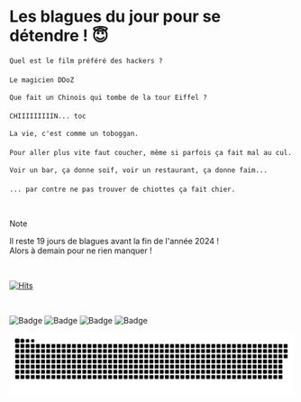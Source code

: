 
<h1>Les blagues du jour pour se détendre ! 😇</h1>

```diff
Quel est le film préféré des hackers ?

Le magicien DDoZ
```

```diff
Que fait un Chinois qui tombe de la tour Eiffel ?

CHIIIIIIIIIN... toc
```

```diff
La vie, c'est comme un toboggan.

Pour aller plus vite faut coucher, même si parfois ça fait mal au cul.
```

```diff
Voir un bar, ça donne soif, voir un restaurant, ça donne faim...

... par contre ne pas trouver de chiottes ça fait chier.
```

<br/>

> [!NOTE]
> Il reste 19 jours de blagues avant la fin de l'année 2024 ! <br/>
> Alors à demain pour ne rien manquer !

<br/>


[![Hits](https://hits.seeyoufarm.com/api/count/incr/badge.svg?url=https%3A%2F%2Fgithub.com%2FClems02%2Fhit-counter&count_bg=%23003E80&title_bg=%235C9FE1&icon=powershell.svg&icon_color=%23FFFFFF&title=Visite&edge_flat=false)](https://hits.seeyoufarm.com)


<br/>


![Badge](https://img.shields.io/badge/Last%20updated%20on-white?style=for-the-badge&logo=clockify)   ![Badge](https://img.shields.io/badge/13/12-white?style=for-the-badge) ![Badge](https://img.shields.io/badge/at-white?style=for-the-badge) ![Badge](https://img.shields.io/badge/03:14-white?style=for-the-badge)


<p align="center">
 <img width="1000" src="assets/github-snake.svg" alt="snake"/>
</p>
